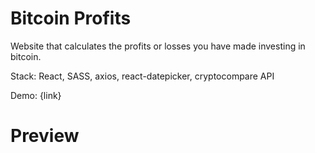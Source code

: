 # Bitcoin Profits

Website that calculates the profits or losses you have made investing in bitcoin.

Stack: React, SASS, axios, react-datepicker, cryptocompare API

Demo: {link}

# Preview
